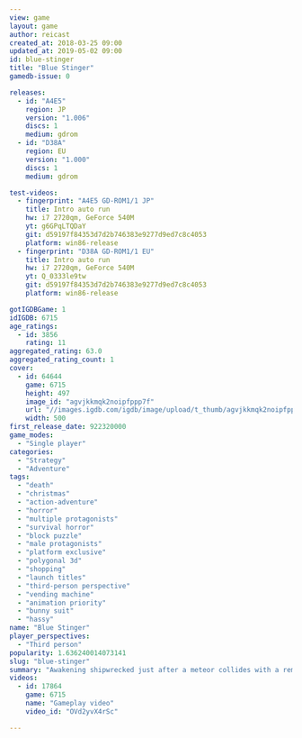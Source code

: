 ```yaml
---
view: game
layout: game
author: reicast
created_at: 2018-03-25 09:00
updated_at: 2019-05-02 09:00
id: blue-stinger
title: "Blue Stinger"
gamedb-issue: 0

releases:
  - id: "A4E5"
    region: JP
    version: "1.006"
    discs: 1
    medium: gdrom
  - id: "D38A"
    region: EU
    version: "1.000"
    discs: 1
    medium: gdrom

test-videos:
  - fingerprint: "A4E5 GD-ROM1/1 JP"
    title: Intro auto run
    hw: i7 2720qm, GeForce 540M
    yt: g6GPqLTQDaY
    git: d59197f84353d7d2b746383e9277d9ed7c8c4053
    platform: win86-release
  - fingerprint: "D38A GD-ROM1/1 EU"
    title: Intro auto run
    hw: i7 2720qm, GeForce 540M
    yt: Q_0333le9tw
    git: d59197f84353d7d2b746383e9277d9ed7c8c4053
    platform: win86-release

gotIGDBGame: 1
idIGDB: 6715
age_ratings:
  - id: 3856
    rating: 11
aggregated_rating: 63.0
aggregated_rating_count: 1
cover:
  - id: 64644
    game: 6715
    height: 497
    image_id: "agvjkkmqk2noipfppp7f"
    url: "//images.igdb.com/igdb/image/upload/t_thumb/agvjkkmqk2noipfppp7f.jpg"
    width: 500
first_release_date: 922320000
game_modes:
  - "Single player"
categories:
  - "Strategy"
  - "Adventure"
tags:
  - "death"
  - "christmas"
  - "action-adventure"
  - "horror"
  - "multiple protagonists"
  - "survival horror"
  - "block puzzle"
  - "male protagonists"
  - "platform exclusive"
  - "polygonal 3d"
  - "shopping"
  - "launch titles"
  - "third-person perspective"
  - "vending machine"
  - "animation priority"
  - "bunny suit"
  - "hassy"
name: "Blue Stinger"
player_perspectives:
  - "Third person"
popularity: 1.636240014073141
slug: "blue-stinger"
summary: "Awakening shipwrecked just after a meteor collides with a remote biotech research island, you begin to discover an uncontrollable madness unleashed in the meteor's wake. As one secret uncovers another, you piece together a horrifying revelation that could lead to the end of life on Earth."
videos:
  - id: 17864
    game: 6715
    name: "Gameplay video"
    video_id: "OVd2yvX4rSc"

---
```

